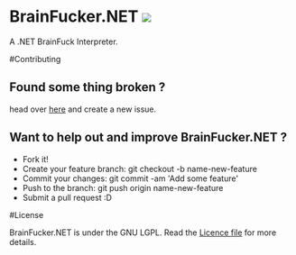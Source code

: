 [//]: # (This is the source file for the BrainFucker.NET readme)

# BrainFucker.NET ![](https://travis-ci.com/zwrawr/BrainFucker.NET.svg?token=R9Ug2Y51bs1kYYNxusrQ&branch=master)
A .NET BrainFuck Interpreter.

[//]: # (#Installation)

[//]: # (#Usage)

#Contributing

## Found some thing broken ?
head over [here](https://github.com/zwrawr/BrainFucker.NET/issues) and create a new issue.

## Want to help out and improve BrainFucker.NET ?
* Fork it!
* Create your feature branch: git checkout -b name-new-feature
* Commit your changes: git commit -am 'Add some feature'
* Push to the branch: git push origin name-new-feature
* Submit a pull request :D

[//]: # (History)

#License

BrainFucker.NET is under the GNU LGPL. Read the [Licence file](https://github.com/zwrawr/BrainFucker.NET/blob/master/LICENCE) for more details.
